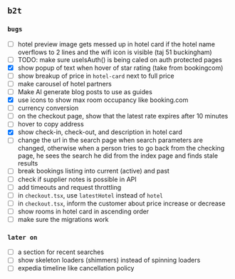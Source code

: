 ## `b2t`

<!-- TODO: do these -->

### `bugs`

-   [ ] hotel preview image gets messed up in hotel card if the hotel name overflows to 2 lines and the wifi icon is visible (taj 51 buckingham)
-   [ ] TODO: make sure useIsAuth() is being caled on auth protected pages
-   [x] show popup of text when hover of star rating (take from bookingcom)
-   [ ] show breakup of price in `hotel-card` next to full price
-   [ ] make carousel of hotel partners
-   [ ] Make AI generate blog posts to use as guides
-   [x] use icons to show max room occupancy like booking.com
-   [ ] currency conversion
-   [ ] on the checkout page, show that the latest rate expires after 10 minutes
-   [ ] hover to copy address
-   [x] show check-in, check-out, and description in hotel card
-   [ ] change the url in the search page when search parameters are changed, otherwise when a person tries to go back from the checking page, he sees the search he did from the index page and finds stale results
-   [ ] break bookings listing into current (active) and past
-   [ ] check if supplier notes is possible in API
-   [ ] add timeouts and request throttling
-   [ ] in `checkout.tsx`, use `latestHotel` instead of `hotel`
-   [ ] in `checkout.tsx`, inform the customer about price increase or decrease
-   [ ] show rooms in hotel card in ascending order
-   [ ] make sure the migrations work

### `later on`

-   [ ] a section for recent searches
-   [ ] show skeleton loaders (shimmers) instead of spinning loaders
-   [ ] expedia timeline like cancellation policy
